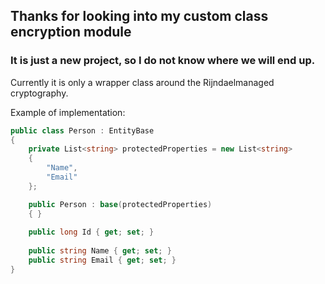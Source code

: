 ## Thanks for looking into my custom class encryption module
### It is just a new project, so I do not know where we will end up.

Currently it is only a wrapper class around the Rijndaelmanaged cryptography.

Example of implementation:
```csharp
public class Person : EntityBase
{
	private List<string> protectedProperties = new List<string>
	{
		"Name",
		"Email"
	};

	public Person : base(protectedProperties)
	{ }
	
	public long Id { get; set; }
	
	public string Name { get; set; }
	public string Email { get; set; }
}
```